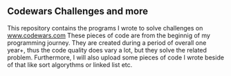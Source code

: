 ## Codewars Challenges and more

This repository contains the programs I wrote to solve challenges on www.codewars.com These pieces of code are from the beginnig of my programming journey.
They are created during a period of overall one year+, thus the code quality does vary a lot, but they solve the related problem.
Furthermore, I will also upload some pieces of code I wrote beside of that like sort algorythms or linked list etc.
